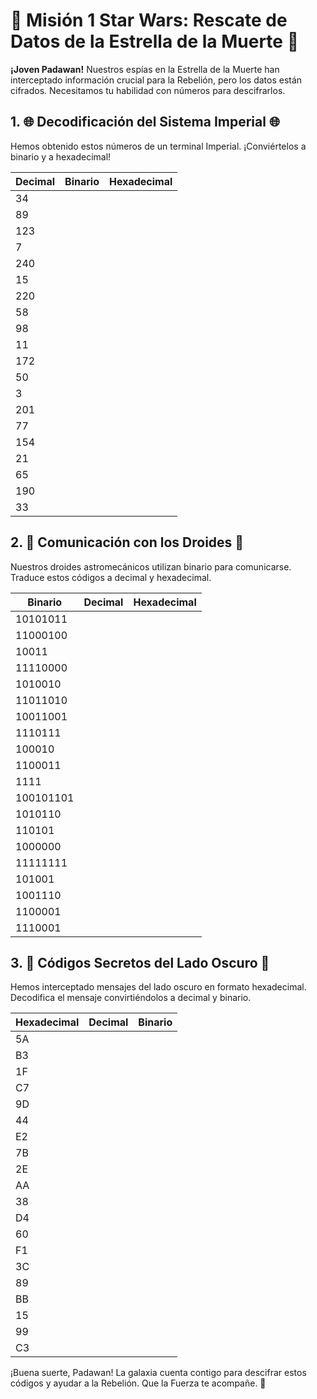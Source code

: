 # 🌌 Misión 1 Star Wars: Rescate de Datos de la Estrella de la Muerte 🌌
**¡Joven Padawan!**  Nuestros espías en la Estrella de la Muerte han interceptado información crucial para la Rebelión, pero los datos están cifrados. Necesitamos tu habilidad con números para descifrarlos.

## 1. 🌐 Decodificación del Sistema Imperial 🌐
Hemos obtenido estos números de un terminal Imperial. ¡Conviértelos a binario y a hexadecimal!

| Decimal | Binario | Hexadecimal |
|---------|---------|-------------|
| 34      |         |             |
| 89      |         |             |
| 123     |         |             |
| 7       |         |             |
| 240     |         |             |
| 15      |         |             |
| 220     |         |             |
| 58      |         |             |
| 98      |         |             |
| 11      |         |             |
| 172     |         |             |
| 50      |         |             |
| 3       |         |             |
| 201     |         |             |
| 77      |         |             |
| 154     |         |             |
| 21      |         |             |
| 65      |         |             |
| 190     |         |             |
| 33      |         |             |


## 2. 🤖 Comunicación con los Droides 🤖
Nuestros droides astromecánicos utilizan binario para comunicarse. Traduce estos códigos a decimal y hexadecimal.

| Binario   | Decimal | Hexadecimal |
|-----------|---------|-------------|
| 10101011  |         |             |
| 11000100  |         |             |
| 10011     |         |             |
| 11110000  |         |             |
| 1010010   |         |             |
| 11011010  |         |             |
| 10011001  |         |             |
| 1110111   |         |             |
| 100010    |         |             |
| 1100011   |         |             |
| 1111      |         |             |
| 100101101 |         |             |
| 1010110   |         |             |
| 110101    |         |             |
| 1000000   |         |             |
| 11111111  |         |             |
| 101001    |         |             |
| 1001110   |         |             |
| 1100001   |         |             |
| 1110001   |         |             |

## 3. 🖤 Códigos Secretos del Lado Oscuro 🖤
Hemos interceptado mensajes del lado oscuro en formato hexadecimal. Decodifica el mensaje convirtiéndolos a decimal y binario.

| Hexadecimal | Decimal | Binario |
|-------------|---------|---------|
| 5A          |         |         |
| B3          |         |         |
| 1F          |         |         |
| C7          |         |         |
| 9D          |         |         |
| 44          |         |         |
| E2          |         |         |
| 7B          |         |         |
| 2E          |         |         |
| AA          |         |         |
| 38          |         |         |
| D4          |         |         |
| 60          |         |         |
| F1          |         |         |
| 3C          |         |         |
| 89          |         |         |
| BB          |         |         |
| 15          |         |         |
| 99          |         |         |
| C3          |         |         |

¡Buena suerte, Padawan! La galaxia cuenta contigo para descifrar estos códigos y ayudar a la Rebelión. Que la Fuerza te acompañe. 🌠

